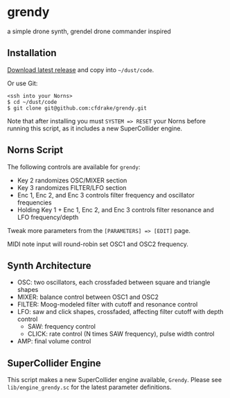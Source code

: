 # grendy

a simple drone synth, grendel drone commander inspired

## Installation

[Download latest release](https://github.com/cfdrake/grendy/archive/master.zip) and copy into `~/dust/code`.

Or use Git:
```
<ssh into your Norns>
$ cd ~/dust/code
$ git clone git@github.com:cfdrake/grendy.git
```

Note that after installing you must `SYSTEM => RESET` your Norns before running this script, as it includes a new SuperCollider engine.

## Norns Script

The following controls are available for `grendy`:

- Key 2 randomizes OSC/MIXER section
- Key 3 randomizes FILTER/LFO section
- Enc 1, Enc 2, and Enc 3 controls filter frequency and oscillator frequencies
- Holding Key 1 + Enc 1, Enc 2, and Enc 3 controls filter resonance and LFO frequency/depth

Tweak more parameters from the `[PARAMETERS] => [EDIT]` page.

MIDI note input will round-robin set OSC1 and OSC2 frequency.

## Synth Architecture

- OSC: two oscillators, each crossfaded between square and triangle shapes
- MIXER: balance control between OSC1 and OSC2
- FILTER: Moog-modeled filter with cutoff and resonance control
- LFO: saw and click shapes, crossfaded, affecting filter cutoff with depth control
  - SAW: frequency control
  - CLICK: rate control (N times SAW frequency), pulse width control
- AMP: final volume control

## SuperCollider Engine

This script makes a new SuperCollider engine available, `Grendy`. Please see `lib/engine_grendy.sc` for the latest parameter definitions.
